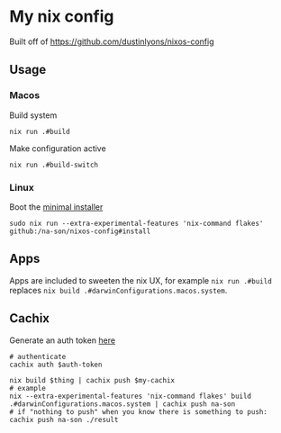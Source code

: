 # My nix config

Built off of https://github.com/dustinlyons/nixos-config

## Usage

### Macos

Build system

```shell
nix run .#build
```

Make configuration active

```shell
nix run .#build-switch
```

### Linux

Boot the [minimal installer](https://nixos.org/download)

```shell
sudo nix run --extra-experimental-features 'nix-command flakes' github:/na-son/nixos-config#install
```

## Apps

Apps are included to sweeten the nix UX, for example `nix run .#build` replaces `nix build .#darwinConfigurations.macos.system`.

## Cachix

Generate an auth token [here](https://app.cachix.org/personal-auth-tokens)

```shell
# authenticate
cachix auth $auth-token

nix build $thing | cachix push $my-cachix
# example
nix --extra-experimental-features 'nix-command flakes' build .#darwinConfigurations.macos.system | cachix push na-son
# if "nothing to push" when you know there is something to push:
cachix push na-son ./result
```
